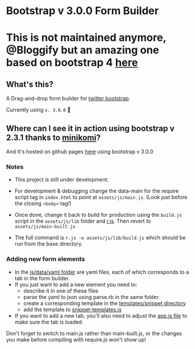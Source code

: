 # Bootstrap v 3.0.0 Form Builder

# This is not maintained anymore, @Bloggify but an amazing one based on bootstrap 4 [here](https://github.com/Bloggify/bootstrap-form-builder)

## What's this?

A Drag-and-drop form builder for [twitter bootstrap](http://getbootstrap.com/). 

Currently using `v. 3.0.0` :dolphin:

## Where can I see it in action using bootstrap v 2.3.1 thanks to [minikomi](https://github.com/minikomi/Bootstrap-Form-Builder/)?

And It's hosted on github pages [here](http://ihabsoliman.github.io/Bootstrap-Form-Builder) using bootstrap v 3.0.0

### Notes

* This project is still under development.

* For development & debugging change the data-main for the require script tag in `index.html` 
  to point at `assets/js/main.js`. (Look just before the closing `<body>` tag!)

* Once done, change it back to  build for production using the `build.js` script in the `assets/js/lib`
  folder and [r.js](https://github.com/jrburke/r.js/). Then revert to `assets/js/main-built.js`

* The full command is `r.js -o assets/js/lib/build.js` which should be run from the base directory.

### Adding new form elements

* In the [js/data/yaml folder](https://github.com/minikomi/Bootstrap-Form-Builder/tree/gh-pages/assets/js/data/yaml) are yaml files, each of which corresponds to a tab in the form builder.
* If you just want to add a new element you need to:
  - describe it in one of these files
  - parse the yaml to json using parse.rb in the same folder
  - create a corresponding template in the [templates/snippet directory](https://github.com/minikomi/Bootstrap-Form-Builder/tree/gh-pages/assets/js/templates/snippet)
  - add the template to [snippet-templates.js](https://github.com/minikomi/Bootstrap-Form-Builder/blob/gh-pages/assets/js/templates/snippet/snippet-templates.js)
* If you want to add a new tab, you'll also need to adjust the [app.js file](https://github.com/minikomi/Bootstrap-Form-Builder/blob/gh-pages/assets/js/app.js) to make sure the tab is loaded.

Don't forget to switch to main.js rather than main-built.js, or the changes you make before compiling with require.js won't show up!
